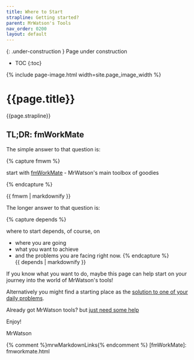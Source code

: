 ```yaml
---
title: Where to Start
strapline: Getting started?
parent: MrWatson's Tools
nav_order: 0200
layout: default
---
```

{: .under-construction }
Page under construction

- TOC
{:toc}

{% include page-image.html width=site.page_image_width %}

# {{page.title}}

{{page.strapline}}

## TL;DR: fmWorkMate

The simple answer to that question is: 

{% capture fmwm %}

start with [fmWorkMate](fmworkmate.html) - MrWatson's main toolbox of goodies

{% endcapture %}<section class="fullwidth mrw-green-bg">{{ fmwm | markdownify }}</section>

The longer answer to that question is:

{% capture depends %}

where to start depends, of course, on

- where you are going
- what you want to achieve
- and the problems you are facing right now.
{% endcapture %}<section class="fullwidth">{{ depends | markdownify }}</section>


If you know what you want to do, maybe this page can help start on your journey into the world of MrWatson's tools!

Alternatively you might find a starting place as the [solution to one of your daily problems](solutions-to-daily-problems.html).

Already got MrWatson tools? but [just need some help](help.html)

Enjoy!

MrWatson

{% comment %}mrwMarkdownLinks{% endcomment %}
[fmWorkMate]: fmworkmate.html
